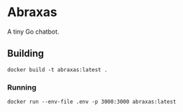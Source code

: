 # Abraxas

A tiny Go chatbot.

## Building

```docker build -t abraxas:latest .```

### Running

```docker run --env-file .env -p 3000:3000 abraxas:latest```
